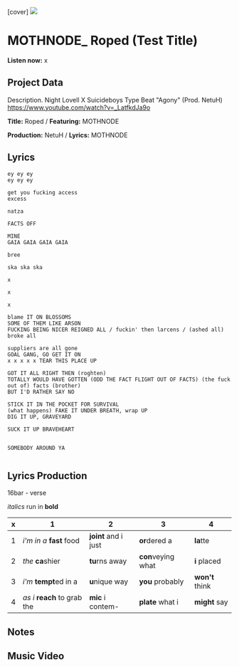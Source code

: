 [cover] ![](57175019_319474918741616_8502199518755923887_n.jpg)

# MOTHNODE_ Roped (Test Title)

**Listen now:** x

## Project Data

Description. Night Lovell X Suicideboys Type Beat "Agony" (Prod. NetuH)
https://www.youtube.com/watch?v=_LatfkdJa9o

**Title:** Roped / **Featuring:** MOTHNODE

**Production:** NetuH / **Lyrics:** MOTHNODE

## Lyrics

```
ey ey ey
ey ey ey

get you fucking access
excess

natza

FACTS OFF

MINE
GAIA GAIA GAIA GAIA

bree

ska ska ska

x

x

x

blame IT ON BLOSSOMS
SOME OF THEM LIKE ARSON
FUCKING BEING NICER REIGNED ALL / fuckin' then larcens / (ashed all) broke all

suppliers are all gone 
GOAL GANG, GO GET IT ON
x x x x x TEAR THIS PLACE UP

GOT IT ALL RIGHT THEN (roghten)
TOTALLY WOULD HAVE GOTTEN (ODD THE FACT FLIGHT OUT OF FACTS) (the fuck out of) facts (brother)
BUT I'D RATHER SAY NO

STICK IT IN THE POCKET FOR SURVIVAL
(what happens) FAKE IT UNDER BREATH, wrap UP
DIG IT UP, GRAVEYARD

SUCK IT UP BRAVEHEART


SOMEBODY AROUND YA


```

## Lyrics Production

16bar - verse

*italics* run in
**bold**

| x | 1 | 2 | 3 | 4 |
|---|---|---|---|---|
| 1 | *i'm in a* **fast** food | **joint** and i just  | **or**dered a  | **la**tte  |
| 2 | *the* **ca**shier | **tu**rns away  |  **con**veying what |  **i** placed |
| 3 | *i'm* **tempt**ed in a | **u**nique way  |  **you** probably |  **won't** think |
| 4 | *as i* **reach** to grab the |  **mic** i contem-  | **plate** what i | **might** say |

## Notes

## Music Video
